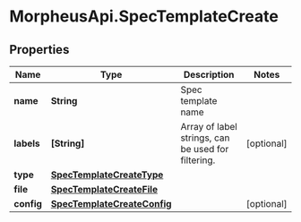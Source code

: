 # MorpheusApi.SpecTemplateCreate

## Properties

Name | Type | Description | Notes
------------ | ------------- | ------------- | -------------
**name** | **String** | Spec template name | 
**labels** | **[String]** | Array of label strings, can be used for filtering. | [optional] 
**type** | [**SpecTemplateCreateType**](SpecTemplateCreateType.md) |  | 
**file** | [**SpecTemplateCreateFile**](SpecTemplateCreateFile.md) |  | 
**config** | [**SpecTemplateCreateConfig**](SpecTemplateCreateConfig.md) |  | [optional] 


